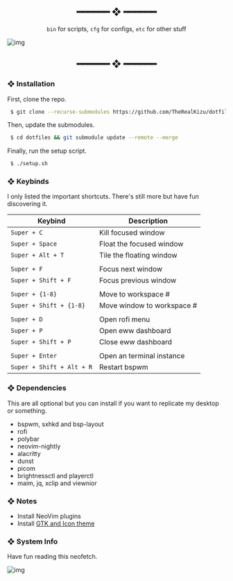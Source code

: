 <h2 align="center"> ━━━━━━  ❖  ━━━━━━ </h2>

<div align="center">
    <code>bin</code> for scripts,
    <code>cfg</code> for configs,
    <code>etc</code> for other stuff
</div>

<p/>

![img](https://media.discordapp.net/attachments/635625917623828520/849960859627421726/Jun03-18-40.png?width=780&height=439)

<h2 align="center"> ━━━━━━  ❖  ━━━━━━ </h2>

<!--
    Got lazy using tags lol.
 -->
       
### ❖ Installation

   First, clone the repo.
   ```bash
    $ git clone --recurse-submodules https://github.com/TheRealKizu/dotfiles.git
   ```

   Then, update the submodules.
   ```bash
    $ cd dotfiles && git submodule update --remote --merge
   ```

   Finally, run the setup script.
   ```bash
    $ ./setup.sh
   ```

### ❖ Keybinds

   I only listed the important shortcuts. There's still more but have fun discovering it.

   |          Keybind          |         Description         |
   | ------------------------- | --------------------------- |
   | `Super + C`               | Kill focused window         |   
   | `Super + Space`           | Float the focused window    |
   | `Super + Alt + T`         | Tile the floating window    |
   |                           |                             |
   | `Super + F`               | Focus next window           |
   | `Super + Shift + F`       | Focus previous window       |
   |                           |                             |
   | `Super + {1-8}`           | Move to workspace #         |
   | `Super + Shift + {1-8}`   | Move window to workspace #  |
   |                           |                             |
   | `Super + D`               | Open rofi menu              |
   | `Super + P`               | Open eww dashboard          |
   | `Super + Shift + P`       | Close eww dashboard         |
   |                           |                             | 
   | `Super + Enter`           | Open an terminal instance   |
   | `Super + Shift + Alt + R` | Restart bspwm               |

### ❖ Dependencies

   This are all optional but you can install if you want to replicate my desktop or something.

   * bspwm, sxhkd and bsp-layout
   * rofi
   * polybar
   * neovim-nightly
   * alacritty
   * dunst
   * picom
   * brightnessctl and playerctl
   * maim, jq, xclip and viewnior
 
### ❖ Notes

   * Install NeoVim plugins
   * Install [GTK and Icon theme](https://github.com/sainnhe/gruvbox-material-gtk)

### ❖ System Info
   
   Have fun reading this neofetch.
   
   ![img](https://img.kizu.cf/u/92dlr89.png)

